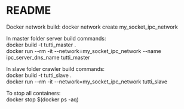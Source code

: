 # README

Docker network build:
    docker network create my_socket_ipc_network  

In master folder server build commands:  
    docker build -t tutti_master .  
    docker run --rm -it --network=my_socket_ipc_network --name ipc_server_dns_name tutti_master  

In slave folder crawler build commands:  
    docker build -t tutti_slave .  
    docker run --rm -it --network=my_socket_ipc_network tutti_slave  

To stop all containers:  
    docker stop $(docker ps -aq)
